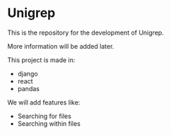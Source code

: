 Unigrep
=======

This is the repository for the development of Unigrep.

More information will be added later.

This project is made in:
* django
* react
* pandas

We will add features like:
* Searching for files
* Searching within files
